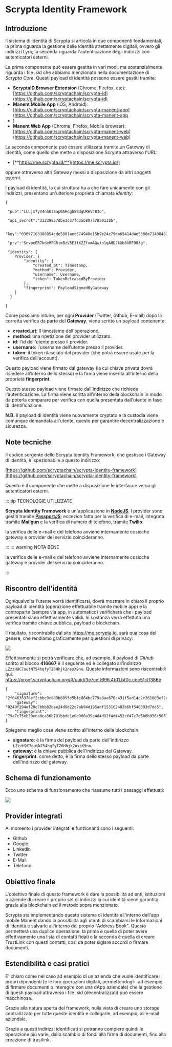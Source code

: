 # Scrypta Identity Framework

## Introduzione

Il sistema di identità di Scrypta si articola in due componenti fondamentali, la prima riguarda la gestione delle identità strettamente digitali, ovvero gli indirizzi Lyra; la seconda riguarda l'autenticazione degli indirizzi con autenticatori esterni.

La prima componente può essere gestita in vari modi, ma sostanzialmente riguarda i file .sid che abbiamo menzionato nella documentazione di _Scrypta Core_. Questi payload di identità possono essere gestiti tramite:

- **ScryptaID Browser Extension** (Chrome, Firefox, etc): [https://github.com/scryptachain/scrypta-id](https://github.com/scryptachain/scrypta-id)
- **Manent Mobile App** (iOS, Android): [https://github.com/scryptachain/scrypta-manent-app](https://github.com/scryptachain/scrypta-manent-app
- )
- **Manent Web App** (Chrome, Firefox, Mobile browser): [https://github.com/scryptachain/scrypta-manent-web](https://github.com/scryptachain/scrypta-manent-web)

La seconda componente può essere utilizzata tramite un Gateway di identità, come quello che mette a disposizione Scrypta  attraverso l'URL: 

- [**https://me.scrypta.id/**](https://me.scrypta.id/) 
 
oppure attraverso altri Gateway messi a disposizione da altri soggetti esterni.

I payload di identità, la cui struttura ha a che fare unicamente con gli indirizzi, presentano un'ulteriore proprietà chiamata *identity*:

```
{

 "pub":"LLLjx7yV4nhUzSapBAHogb5BdgUR6VCB3o",

 "api_secret":"33239857dbe3d37fd35b807578a0132b",

 "key":"03097163386854cde5801aec574948e15b9e24c79da65414d4e5588e7140846165",

 "prv":"SnvpeER7kdeMFGRimBzV5EJfX2ZfxmAQwin1qAHD2kXb8XRF983g",

 "identity": {
	Provider: {
		"identity": {
			"created_at": Timestamp,
			"method": Provider,
			"username": Username,
			"token": TokenReleasedByProvider
		},
		"fingerprint": PayloadSignedByGateway
	}
  }

}
```

Come possiamo intuire, per ogni **Provider** (Twitter, Github, E-mail) dopo la corretta verifica da parte del **Gateway**, viene scritto un payload contenente:
- **created_at**: Il timestamp dell'operazione.
- **method**: una ripetizione del provider utilizzato.
- **id**: l'id dell'utente presso il provider.
- **username**: l'username dell'utente presso il provider.
- **token**: il token rilasciato dal provider (che potrà essere usato per la verifica dell'account).

Questo payload viene firmato dal gateway (la cui chiave privata dovrà risiedere all'interno dello stesso) e la firma viene inserita all'interno della proprietà **fingerprint**.

Questo stesso payload viene firmato dall'indirizzo che richiede l'autenticazione. La firma viene scritta all'interno della blockchain in modo da poterla comparare per verifica con quella presentata dall'utente in fase di identificazione.

**N.B.** il payload di identità viene nuovamente cryptato e la custodia viene comunque demandata all'utente, questo per garantire decentralizzazione e sicurezza. 
<!--stackedit_data:
eyJoaXN0b3J5IjpbOTc0OTEwMTEyLC0xNTM4OTc0ODI2LC0xNT
gwMjY0OTE0LDE1NzEzOTAzOTAsOTU0Njc2ODUzXX0=
-->

## Note tecniche

Il codice sorgente dello Scrypta Identity Framework, che gestisce i Gateway di identità, è ispezionabile a questo indirizzo: 

[https://github.com/scryptachain/scrypta-identity-framework](https://github.com/scryptachain/scrypta-identity-framework)

Questo è il componente che mette a disposizione le interfacce verso gli autenticatori esterni.

::: tip TECNOLOGIE UTILIZZATE

**Scrypta Identity Framework** é un'applicazione in [**NodeJS**](https://nodejs.org). 
I provider sono gestiti tramite [**PassportJS**](http://www.passportjs.org/); eccezion fatta per la verifica di e-mail, integrata tramite [**Mailgun**](https://www.mailgun.com/) e la verifica di numero di telefono, tramite [**Twilio**](https://www.twilio.com/). 

la verifica delle e-mail e del telefono avviene internamente cosicche gateway e provider del servizio coincideranno.

:::
::: warning NOTA BENE

la verifica delle e-mail e del telefono avviene internamente cosicche gateway e provider del servizio coincideranno.

:::

## Riscontro dell'identità

Ogniqualvolta l'utente vorrà identificarsi, dovrà mostrare in chiaro il proprio payload di identità (operazione effettuabile tramite mobile app) e la controparte (sempre via app, in automatico) verificherà che i payload presentati siano effettivamente validi. In sostanza verrà effettuta una verifica tramite chiave pubblica, payload e blockchain.

Il risultato, riscontrabile dal sito https://me.scrypta.id, sarà qualcosa del genere, che rendiamo graficamente per questioni di privacy:


![](../.vuepress/public/assets/idframework/proof.png)

Effettivamente si potrà verificare che, ad esempio, il payload di _Github_ scritto al blocco **416667** è il seguente ed è collegato all'indirizzo `LZzzH9C7outN754hqfyTZ6Hhjk2nsoX9no`. Queste informazioni sono riscontrabili qui:
https://proof.scryptachain.org/#/uuid/3e7ce.f696.4b11.bf0c.cec51cff386e
```
{ 
	"signature": "2f04635376ef2cbbc9c083b6093e5bfc864bc779a8aa670c431f5ad14c2e261003ef2aaeaab8990f9a3cec8a67296a05b1463b5f9ba98c78d83d1269163232b7",
	"gateway": "0240f294ef20c7bbb82bae24d8d22c7ab94d195adf153162482b6bf540393d7dd5", 
	"fingerprint": "79a7c75eb20eca8ca36b781bbde1e0e960a39e4d4d92f4d4452cf47c7e5b0b936c5051690f84ee177d497003ea50dd32192cf18422130a1eb8bb6172cd48275f" 
}
```

Spiegamo meglio cosa viene scritto all'interno della blockchain: 
- **signature**: è la firma del payload da parte dell'indirizzo `LZzzH9C7outN754hqfyTZ6Hhjk2nsoX9no`.
- **gateway**: è la chiave pubblica dell'indirizzo del Gateway.
- **fingerprint**: come detto, è la firma dello stesso payload da parte dell'indirizzo del gateway.

## Schema di funzionamento

Ecco uno schema di funzionamento che riassume tutti i passaggi effettuati:

![](../.vuepress/public/assets/idframework/funzionamento.png)

## Provider integrati

Al momento i provider integrati e funzionanti sono i seguenti:
- Github
- Google
- Linkedin
- Twitter
- E-Mail
- Telefono

## Obiettivo finale

L'obiettivo finale di questo framework è dare la possibilità ad enti, istituzioni o aziende di creare il proprio set di indirizzi la cui identità viene garantita grazie alla blockchain ed il metodo sopra menzionato. 

Scrypta sta implementando questo sistema di identità all'interno dell'app mobile Manent dando la possibilità agli utenti di scambiarsi le informazioni di identità e salvarle all'interno del proprio "Address Book". Questo permetterà una duplice operazione, la prima è quella di poter avere effettivamente una lista di contatti fidati e la seconda è quella di creare TrustLink con questi contatti, così da poter siglare accordi o firmare documenti.

## Estendibilità e casi pratici

E' chiaro come nel caso ad esempio di un'azienda che vuole identificare i propri dipendenti (e le loro operazioni digitali, permettendogli -ad esempio- di firmare documenti o interagire con una dApp aziendale) che la gestione di questi payload attraverso i file .sid (decentralizzati) può essere macchinosa. 

Grazie alla natura aperta del framework, nulla vieta di creare uno storage centralizzato per tutte queste identità e collegarle, ad esempio, all'e-mail aziendale.

Grazie a questi indirizzi identificati si potranno compiere quindi le operazione più varie, dallo scambio di fondi alla firma di documenti, fino alla creazione di trustlink.
<!--stackedit_data:
eyJoaXN0b3J5IjpbMTAxOTIzNzY2MywxNjc4NjM1NTA5LDE3MT
gxMDkxODMsMTMyMTM3MTI5OSwtMjExNDEwNjAzNF19
-->